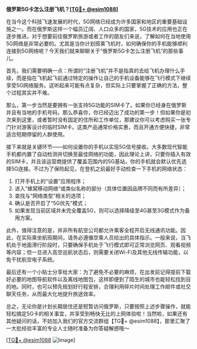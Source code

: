 **俄罗斯5G卡怎么注册飞机？[[TG💪+ @esim1088](https://t.me/s/esim1088)]**

在当今这个科技飞速发展的时代，5G网络已经成为许多国家和地区的重要基础设施之一。而在俄罗斯这样一个幅员辽阔、人口众多的国家，5G技术的应用也正在逐步推进。对于想要前往俄罗斯旅游或者工作的朋友们来说，了解如何在当地使用5G网络是非常必要的。尤其是当你计划搭乘飞机时，如何确保你的手机能够顺利连接到5G网络呢？今天我们就来聊聊关于“俄罗斯5G卡怎么注册飞机”的那些事儿。

首先，我们需要明确一点：所谓的“注册飞机”并不是指真的去给飞机办理什么手续，而是指在飞机起飞前通过特定的操作让自己的手机设备能够在飞行模式下继续享受5G网络服务。这听起来可能有点复杂，但实际上只要掌握了正确的方法，整个过程其实并不难。

那么，第一步当然是要拥有一张支持5G功能的SIM卡了。如果你已经身在俄罗斯并且有当地的手机号码，那么恭喜你，你已经迈出了成功的第一步！但如果你是初次来到这里，或者暂时没有固定的住所和工作单位，那建议你可以考虑购买一张专门针对游客设计的临时SIM卡。这类产品通常价格实惠，而且开通方便快捷，非常适合短期停留的人群使用。

接下来就是关键环节——如何设置你的手机以实现5G信号接收。大多数现代智能手机都内置了自动检测并切换至最佳网络的功能，因此理论上讲，只要你插入有效的SIM卡，并且该运营商提供了覆盖范围内的5G基站，你的手机就会默认优先选择5G连接。不过为了保险起见，在登机之前最好手动检查一下手机的网络状态：

1. 打开手机上的“设置”应用程序；
2. 进入“蜂窝移动网络”或类似名称的部分（具体位置因品牌不同而有所差异）；
3. 查找与“网络类型”相关的选项；
4. 确认是否开启了“5G优先”模式；
5. 如果发现当前区域并未完全覆盖5G，则可以选择降级至4G甚至3G模式作为备用方案。

此外，值得注意的是，并非所有航空公司都允许乘客全程开启无线通讯功能。因此，在实际乘坐航班期间，请务必遵循空乘人员给出的具体指示。一般来说，当飞机处于地面滑行阶段时，只要确保手机处于飞行模式即可正常浏览网页、观看视频等内容；但一旦进入高空巡航状态后，则需要关闭Wi-Fi及其他无线传输功能，以免干扰航空电子系统。

最后还有一个小贴士分享给大家：为了避免不必要的麻烦，在出发前记得提前下载好必要的地图导航软件以及离线地图包，这样即便到了陌生的城市也能轻松找到目的地。同时，也可以预先规划好行程安排，合理利用碎片时间处理工作邮件或社交聊天任务，从而最大化地提升旅途效率。

总之，无论你是计划长期居住还是短暂访问俄罗斯，只要按照上述步骤操作，就能轻松搞定5G卡的相关事宜，并享受到畅快无比的上网体验啦！当然啦，如果还有其他疑问的话，不妨加入我们的官方交流群组【TG💪+ @esim1088】，那里汇聚了一大批经验丰富的专业人士随时准备为你答疑解惑哦～

[[TG💪+ @esim1088](https://t.me/s/esim1088) ![Image](https://i.postimg.cc/4NQfJmqS/Snipaste-2025-05-13-00-14-12.png)]